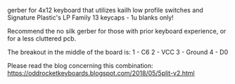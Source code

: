 gerber for 4x12 keyboard that utilizes kailh low profile switches and Signature Plastic's LP Family 13 keycaps - 1u blanks only!

Recommend the no silk gerber for those with prior keyboard experience, or for a less cluttered pcb.

The breakout in the middle of the board is:
1 - C6
2 - VCC
3 - Ground
4 - D0

Please read the blog concerning this combination:
https://oddrocketkeyboards.blogspot.com/2018/05/5plit-v2.html
